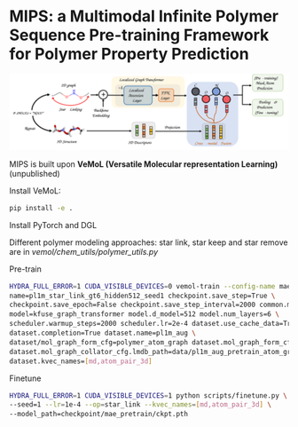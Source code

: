 # MIPS: a Multimodal Infinite Polymer Sequence Pre-training Framework for Polymer Property Prediction

![fail to find image](figures/pipeline.svg)

MIPS is built upon **VeMoL (Versatile Molecular representation Learning)** (unpublished)       

Install VeMoL:     
```bash
pip install -e .
```

Install PyTorch and DGL      

Different polymer modeling approaches: star link, star keep and star remove are in *vemol/chem_utils/polymer_utils.py*       

Pre-train
```bash
HYDRA_FULL_ERROR=1 CUDA_VISIBLE_DEVICES=0 vemol-train --config-name mae_pretrain \
name=pl1m_star_link_gt6_hidden512_seed1 checkpoint.save_step=True \
checkpoint.save_epoch=False checkpoint.save_step_interval=2000 common.max_steps=20000 \ common.seed=1 dataset.mol_graph_collator_cfg.downsize=-1 dataset.batch_size=1024 \
model=kfuse_graph_transformer model.d_model=512 model.num_layers=6 \
scheduler.warmup_steps=2000 scheduler.lr=2e-4 dataset.use_cache_data=True \
dataset.completion=True dataset.name=pl1m_aug \
dataset/mol_graph_form_cfg=polymer_atom_graph dataset.mol_graph_form_cfg.op=star_link \
dataset.mol_graph_collator_cfg.lmdb_path=data/pl1m_aug_pretrain_atom_graphs/lmdb \
dataset.kvec_names=[md,atom_pair_3d]
```

Finetune 
```bash
HYDRA_FULL_ERROR=1 CUDA_VISIBLE_DEVICES=1 python scripts/finetune.py \
--seed=1 --lr=1e-4 --op=star_link --kvec_names=[md,atom_pair_3d] \
--model_path=checkpoint/mae_pretrain/ckpt.pth
```
